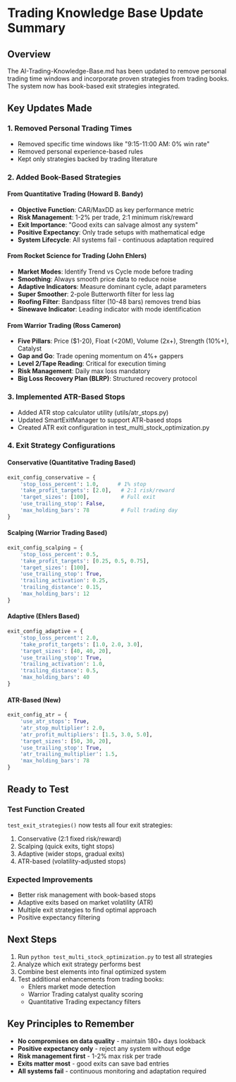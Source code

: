 # Trading Knowledge Base Update Summary

## Overview
The AI-Trading-Knowledge-Base.md has been updated to remove personal trading time windows and incorporate proven strategies from trading books. The system now has book-based exit strategies integrated.

## Key Updates Made

### 1. Removed Personal Trading Times
- Removed specific time windows like "9:15-11:00 AM: 0% win rate"
- Removed personal experience-based rules
- Kept only strategies backed by trading literature

### 2. Added Book-Based Strategies

#### From Quantitative Trading (Howard B. Bandy)
- **Objective Function**: CAR/MaxDD as key performance metric
- **Risk Management**: 1-2% per trade, 2:1 minimum risk/reward
- **Exit Importance**: "Good exits can salvage almost any system"
- **Positive Expectancy**: Only trade setups with mathematical edge
- **System Lifecycle**: All systems fail - continuous adaptation required

#### From Rocket Science for Trading (John Ehlers)
- **Market Modes**: Identify Trend vs Cycle mode before trading
- **Smoothing**: Always smooth price data to reduce noise
- **Adaptive Indicators**: Measure dominant cycle, adapt parameters
- **Super Smoother**: 2-pole Butterworth filter for less lag
- **Roofing Filter**: Bandpass filter (10-48 bars) removes trend bias
- **Sinewave Indicator**: Leading indicator with mode identification

#### From Warrior Trading (Ross Cameron)
- **Five Pillars**: Price ($1-20), Float (<20M), Volume (2x+), Strength (10%+), Catalyst
- **Gap and Go**: Trade opening momentum on 4%+ gappers
- **Level 2/Tape Reading**: Critical for execution timing
- **Risk Management**: Daily max loss mandatory
- **Big Loss Recovery Plan (BLRP)**: Structured recovery protocol

### 3. Implemented ATR-Based Stops
- Added ATR stop calculator utility (utils/atr_stops.py)
- Updated SmartExitManager to support ATR-based stops
- Created ATR exit configuration in test_multi_stock_optimization.py

### 4. Exit Strategy Configurations

#### Conservative (Quantitative Trading Based)
```python
exit_config_conservative = {
    'stop_loss_percent': 1.0,      # 1% stop
    'take_profit_targets': [2.0],   # 2:1 risk/reward
    'target_sizes': [100],          # Full exit
    'use_trailing_stop': False,
    'max_holding_bars': 78          # Full trading day
}
```

#### Scalping (Warrior Trading Based)
```python
exit_config_scalping = {
    'stop_loss_percent': 0.5,
    'take_profit_targets': [0.25, 0.5, 0.75],
    'target_sizes': [100],
    'use_trailing_stop': True,
    'trailing_activation': 0.25,
    'trailing_distance': 0.15,
    'max_holding_bars': 12
}
```

#### Adaptive (Ehlers Based)
```python
exit_config_adaptive = {
    'stop_loss_percent': 2.0,
    'take_profit_targets': [1.0, 2.0, 3.0],
    'target_sizes': [40, 40, 20],
    'use_trailing_stop': True,
    'trailing_activation': 1.0,
    'trailing_distance': 0.5,
    'max_holding_bars': 40
}
```

#### ATR-Based (New)
```python
exit_config_atr = {
    'use_atr_stops': True,
    'atr_stop_multiplier': 2.0,
    'atr_profit_multipliers': [1.5, 3.0, 5.0],
    'target_sizes': [50, 30, 20],
    'use_trailing_stop': True,
    'atr_trailing_multiplier': 1.5,
    'max_holding_bars': 78
}
```

## Ready to Test

### Test Function Created
`test_exit_strategies()` now tests all four exit strategies:
1. Conservative (2:1 fixed risk/reward)
2. Scalping (quick exits, tight stops)
3. Adaptive (wider stops, gradual exits)
4. ATR-based (volatility-adjusted stops)

### Expected Improvements
- Better risk management with book-based stops
- Adaptive exits based on market volatility (ATR)
- Multiple exit strategies to find optimal approach
- Positive expectancy filtering

## Next Steps
1. Run `python test_multi_stock_optimization.py` to test all strategies
2. Analyze which exit strategy performs best
3. Combine best elements into final optimized system
4. Test additional enhancements from trading books:
   - Ehlers market mode detection
   - Warrior Trading catalyst quality scoring
   - Quantitative Trading expectancy filters

## Key Principles to Remember
- **No compromises on data quality** - maintain 180+ days lookback
- **Positive expectancy only** - reject any system without edge
- **Risk management first** - 1-2% max risk per trade
- **Exits matter most** - good exits can save bad entries
- **All systems fail** - continuous monitoring and adaptation required
